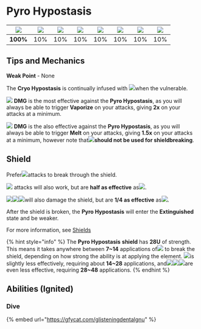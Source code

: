 # Pyro Hypostasis

| ![](../../.gitbook/assets/pyro_small.png)  | ![](../../.gitbook/assets/hydro_small.png)  | ![](../../.gitbook/assets/cryo_small.png)  | ![](../../.gitbook/assets/electro_small.png)  | ![](../../.gitbook/assets/anemo_small.png)  | ![](../../.gitbook/assets/geo_small.png)  | ![](../../.gitbook/assets/dendro_small.png)  | ![](../../.gitbook/assets/physical_small.png)  |
| :---: | :---: | :---: | :---: | :---: | :---: | :---: | :---: |
| **100%** | 10% | 10% | 10% | 10% | 10% | 10% | 10% |

## Tips and Mechanics

**Weak Point** - None

The **Cryo Hypostasis** is continually infused with ![](../../.gitbook/assets/cryo_small.png)when the vulnerable.

![](../../.gitbook/assets/hydro_small.png) **DMG** is the most effective against the **Pyro Hypostasis**, as you will always be able to trigger **Vaporize** on your attacks, giving **2x** on your attacks at a minimum.

![](../../.gitbook/assets/cryo_small.png) **DMG** is the also effective against the **Pyro Hypostasis**, as you will always be able to trigger **Melt** on your attacks, giving **1.5x** on your attacks at a minimum, however note that![](../../.gitbook/assets/cryo_small.png)**should not be used for shieldbreaking**.

## Shield

Prefer![](../../.gitbook/assets/hydro_small.png)attacks to break through the shield.

![](../../.gitbook/assets/electro_small.png) attacks will also work, but are **half as effective** as![](../../.gitbook/assets/hydro_small.png).

![](../../.gitbook/assets/cryo_small.png)![](../../.gitbook/assets/anemo_small.png)![](../../.gitbook/assets/geo_small.png)will also damage the shield, but are **1/4 as effective** as![](../../.gitbook/assets/hydro_small.png).

After the shield is broken, the **Pyro Hypostasis** will enter the **Extinguished** state and be weaker.

For more information, see [Shields](../../mechanics/shields.md)

{% hint style="info" %}
The **Pyro Hypostasis** **shield** has **28U** of strength. This means it takes anywhere between **7~14** applications of![](../../.gitbook/assets/hydro_small.png) to break the shield, depending on how strong the ability is at applying the element. ![](../../.gitbook/assets/electro_small.png)is slightly less effectively, requiring about **14~28** applications, and![](../../.gitbook/assets/cryo_small.png)![](../../.gitbook/assets/anemo_small.png)![](../../.gitbook/assets/geo_small.png)are even less effective, requiring **28~48** applications.
{% endhint %}

## Abilities \(Ignited\)

### Dive

{% embed url="https://gfycat.com/glisteningdentalgnu" %}







